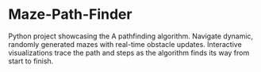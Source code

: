 # Maze-Path-Finder
Python project showcasing the A pathfinding algorithm. Navigate dynamic, randomly generated mazes with real-time obstacle updates. Interactive visualizations trace the path and steps as the algorithm finds its way from start to finish.
